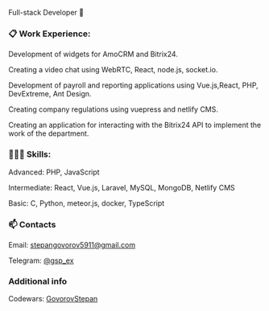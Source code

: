 Full-stack Developer 👋

### 📋 Work Experience:
Development of widgets for AmoCRM and Bitrix24.

Creating a video chat using WebRTC, React, node.js, socket.io.

Development of payroll and reporting applications using Vue.js,React, PHP, DevExtreme, Ant Design.

Creating company regulations using vuepress and netlify CMS.

Creating an application for interacting with the Bitrix24 API to implement the work of the department.


### 👨🏻‍💻 Skills:
Advanced: PHP, JavaScript

Intermediate: React, Vue.js, Laravel, MySQL, MongoDB, Netlify CMS

Basic: C, Python, meteor.js, docker, TypeScript

### 📫 Contacts
Email: stepangovorov5911@gmail.com

Telegram: [@gsp_ex](https://t.me/gsp_ex)

### Additional info

Codewars: [GovorovStepan](https://www.codewars.com/users/GovorovStepan)
